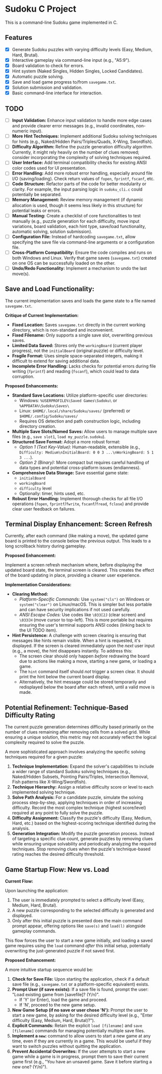 # Sudoku C Project

This is a command-line Sudoku game implemented in C.

## Features

- [x] Generate Sudoku puzzles with varying difficulty levels (Easy, Medium, Hard, Brutal).
- [x] Interactive gameplay via command-line input (e.g., "A5:9").
- [x] Board validation to check for errors.
- [x] Hint system (Naked Singles, Hidden Singles, Locked Candidates).
- [x] Automatic puzzle solving.
- [x] Save and load game progress to/from `savegame.txt`.
- [x] Solution submission and validation.
- [x] Basic command-line interface for interaction.

## TODO

- [ ] **Input Validation:** Enhance input validation to handle more edge cases and provide clearer error messages (e.g., invalid coordinates, non-numeric input).
- [ ] **More Hint Techniques:** Implement additional Sudoku solving techniques for hints (e.g., Naked/Hidden Pairs/Triples/Quads, X-Wing, Swordfish).
- [ ] **Difficulty Algorithm:** Refine the puzzle generation difficulty algorithm. Currently, it might rely heavily on the number of clues removed; consider incorporating the complexity of solving techniques required.
- [ ] **User Interface:** Add terminal compatibility checks for existing ANSI color codes used for UI presentation.
- [ ] **Error Handling:** Add more robust error handling, especially around file I/O (saving/loading). Check return values of `fopen`, `fprintf`, `fscanf`, etc.
- [ ] **Code Structure:** Refactor parts of the code for better modularity or clarity. For example, the input parsing logic in `sudoku_cli.c` could potentially be separated.
- [ ] **Memory Management:** Review memory management (if dynamic allocation is used, though it seems less likely in this structure) for potential leaks or errors.
- [ ] **Manual Testing:** Create a checklist of core functionalities to test manually (e.g., puzzle generation for each difficulty, move input variations, board validation, each hint type, save/load functionality, automatic solving, solution submission).
- [ ] **Configuration File:** Instead of hardcoding `savegame.txt`, allow specifying the save file via command-line arguments or a configuration file.
- [ ] **Cross-Platform Compatibility:** Ensure the code compiles and runs on both Windows and Linux. Verify that game saves (`savegame.txt`) created on one OS can be successfully loaded on the other.
- [ ] **Undo/Redo Functionality:** Implement a mechanism to undo the last move(s).

## Save and Load Functionality:

The current implementation saves and loads the game state to a file named `savegame.txt`.

**Critique of Current Implementation:**

- **Fixed Location:** Saves `savegame.txt` directly in the current working directory, which is non-standard and inconvenient.
- **Fixed Filename:** Only supports a single save slot, overwriting previous saves.
- **Limited Data Saved:** Stores only the `workingBoard` (current player progress), not the `initialBoard` (original puzzle) or difficulty level.
- **Fragile Format:** Uses simple space-separated integers, making it difficult to extend for saving additional data.
- **Incomplete Error Handling:** Lacks checks for potential errors during file writing (`fprintf`) and reading (`fscanf`), which could lead to data corruption.

**Proposed Enhancements:**

- **Standard Save Locations:** Utilize platform-specific user directories:
  - Windows: `%USERPROFILE%\Saved Games\Sudoku\` or `%APPDATA%\Sudoku\Saves\`
  - Linux: `$HOME/.local/share/Sudoku/saves/` (preferred) or `$HOME/.config/Sudoku/saves/`
  - Requires OS detection and path construction logic, including directory creation.
- **Multiple Save Slots/Named Saves:** Allow users to manage multiple save files (e.g., `save slot1`, `load my_puzzle.sudoku`).
- **Structured Save Format:** Adopt a more robust format:
  - _Option 1 (Text Key-Value):_ Human-readable, extensible (e.g., `Difficulty: Medium\nInitialBoard: 0 0 3 ...\nWorkingBoard: 5 1 3 ...`).
  - _Option 2 (Binary):_ More compact but requires careful handling of data types and potential cross-platform issues (endianness).
- **Comprehensive Data Storage:** Save essential game state:
  - `initialBoard`
  - `workingBoard`
  - `difficulty` level
  - Optionally: timer, hints used, etc.
- **Robust Error Handling:** Implement thorough checks for all file I/O operations (`fopen`, `fprintf`/`fwrite`, `fscanf`/`fread`, `fclose`) and provide clear user feedback on failures.

## Terminal Display Enhancement: Screen Refresh

Currently, after each command (like making a move), the updated game board is printed to the console below the previous output. This leads to a long scrollback history during gameplay.

**Proposed Enhancement:**

Implement a screen refresh mechanism where, before displaying the updated board state, the terminal screen is cleared. This creates the effect of the board updating in place, providing a cleaner user experience.

**Implementation Considerations:**

- **Clearing Method:**
  - _Platform-Specific Commands:_ Use `system("cls")` on Windows or `system("clear")` on Linux/macOS. This is simpler but less portable and can have security implications if not used carefully.
  - _ANSI Escape Codes:_ Use codes like `\033[2J` (clear screen) and `\033[H` (move cursor to top-left). This is more portable but requires ensuring the user's terminal supports ANSI codes (linking back to the UI TODO item).
- **Hint Persistence:** A challenge with screen clearing is ensuring that messages like hints remain visible. When a hint is requested, it's displayed. If the screen is cleared immediately upon the _next_ user input (e.g., a move), the hint disappears instantly. To address this:
  - The screen clear should only happen _before_ redrawing the board due to actions like making a move, starting a new game, or loading a game.
  - The `hint` command itself should _not_ trigger a screen clear. It should print the hint below the current board display.
  - Alternatively, the hint message could be stored temporarily and redisplayed below the board after each refresh, until a valid move is made.

## Potential Refinement: Technique-Based Difficulty Rating

The current puzzle generation determines difficulty based primarily on the number of clues remaining after removing cells from a solved grid. While ensuring a unique solution, this metric may not accurately reflect the logical complexity required to solve the puzzle.

A more sophisticated approach involves analyzing the specific solving techniques required for a given puzzle:

1.  **Technique Implementation:** Expand the solver's capabilities to include a wider range of standard Sudoku solving techniques (e.g., Naked/Hidden Subsets, Pointing Pairs/Triples, Intersection Removal, Fish patterns like X-Wing/Swordfish).
2.  **Technique Hierarchy:** Assign a relative difficulty score or level to each implemented solving technique.
3.  **Solve Path Analysis:** For a candidate puzzle, simulate the solving process step-by-step, applying techniques in order of increasing difficulty. Record the most complex technique (highest score/level) required at any point to fully solve the puzzle.
4.  **Difficulty Assignment:** Classify the puzzle's difficulty (Easy, Medium, Hard, etc.) based on the highest-scoring technique identified during the analysis.
5.  **Generation Integration:** Modify the puzzle generation process. Instead of targeting a specific clue count, generate puzzles by removing clues while ensuring unique solvability and periodically analyzing the required techniques. Stop removing clues when the puzzle's technique-based rating reaches the desired difficulty threshold.

## Game Startup Flow: New vs. Load

**Current Flow:**

Upon launching the application:

1.  The user is immediately prompted to select a difficulty level (Easy, Medium, Hard, Brutal).
2.  A new puzzle corresponding to the selected difficulty is generated and displayed.
3.  Only after this initial puzzle is presented does the main command prompt appear, offering options like `save(s)` and `load(l)` alongside gameplay commands.

This flow forces the user to start a new game initially, and loading a saved game requires using the `load` command _after_ this initial setup, potentially overwriting the just-generated puzzle if not saved first.

**Proposed Enhancement:**

A more intuitive startup sequence would be:

1.  **Check for Save File:** Upon starting the application, check if a default save file (e.g., `savegame.txt` or a platform-specific equivalent) exists.
2.  **Prompt User (if save exists):** If a save file is found, prompt the user: "Load existing game from [savefile]? (Y/n)".
    - If 'Y' (or Enter), load the game and proceed.
    - If 'N', proceed to the new game setup.
3.  **New Game Setup (if no save or user chose 'N'):** Prompt the user to start a new game, by asking for the desired difficulty level (e.g., "Enter difficulty (Easy, Medium, Hard, Brutal)?").
4.  **Explicit Commands:** Retain the explicit `load [filename]` and `save [filename]` commands for managing potentially multiple save files.
5.  **Implement a `new`:** command to allow users to start a new game at any time, even if they are currently in a game. This would be useful if they want to switch puzzles without quitting the application.
6.  **Prevent Accidental Overwrites:** If the user attempts to start a new game while a game is in progress, prompt them to save their current game first (e.g., "You have an unsaved game. Save it before starting a new one? (Y/n)").
